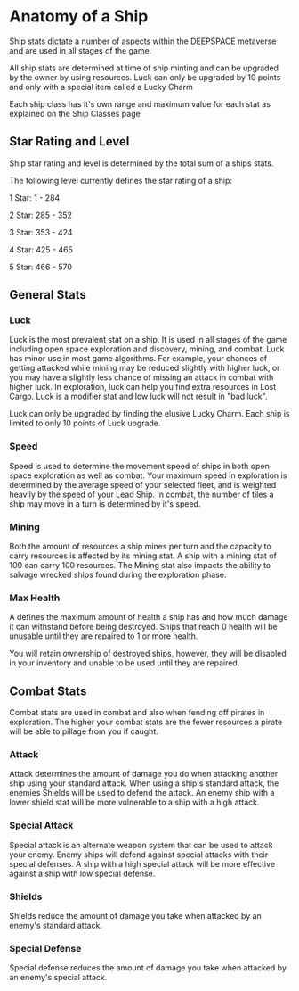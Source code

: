 # Anatomy of a Ship

Ship stats dictate a number of aspects within the DEEPSPACE metaverse and are used in all stages of the game. 

All ship stats are determined at time of ship minting and can be upgraded by the owner by using resources. Luck can only be upgraded by 10 points and only with a special item called a Lucky Charm

Each ship class has it's own range and maximum value for each stat as explained on the Ship Classes page

## Star Rating and Level

Ship star rating and level is determined by the total sum of a ships stats.

The following level currently defines the star rating of a ship:

1 Star: 1 - 284

2 Star: 285 - 352

3 Star: 353 - 424

4 Star: 425 - 465

5 Star: 466 - 570

## General Stats

### Luck

Luck is the most prevalent stat on a ship. It is used in all stages of the game including open space exploration and discovery, mining, and combat. Luck has minor use in most game algorithms. For example, your chances of getting attacked while mining may be reduced slightly with higher luck, or you may have a slightly less chance of missing an attack in combat with higher luck. In exploration, luck can help you find extra resources in Lost Cargo. Luck is a modifier stat and low luck will not result in "bad luck".

Luck can only be upgraded by finding the elusive Lucky Charm. Each ship is limited to only 10 points of Luck upgrade.

### Speed

Speed is used to determine the movement speed of ships in both open space exploration as well as combat. Your maximum speed in exploration is determined by the average speed of your selected fleet, and is weighted heavily by the speed of your Lead Ship. In combat, the number of tiles a ship may move in a turn is determined by it's speed.

### Mining

Both the amount of resources a ship mines per turn and the capacity to carry resources is affected by its mining stat. A ship with a mining stat of 100 can carry 100 resources. The Mining stat also impacts the ability to salvage wrecked ships found during the exploration phase.

### Max Health

A defines the maximum amount of health a ship has and how much damage it can withstand before being destroyed. Ships that reach 0 health will be unusable until they are repaired to 1 or more health.

You will retain ownership of destroyed ships, however, they will be disabled in your inventory and unable to be used until they are repaired.

## Combat Stats

Combat stats are used in combat and also when fending off pirates in exploration. The higher your combat stats are the fewer resources a pirate will be able to pillage from you if caught.

### Attack

Attack determines the amount of damage you do when attacking another ship using your standard attack. When using a ship's standard attack, the enemies Shields will be used to defend the attack. An enemy ship with a lower shield stat will be more vulnerable to a ship with a high attack.

### Special Attack

Special attack is an alternate weapon system that can be used to attack your enemy. Enemy ships will defend against special attacks with their special defenses. A ship with a high special attack will be more effective against a ship with low special defense.

### Shields

Shields reduce the amount of damage you take when attacked by an enemy's standard attack. 

### Special Defense

Special defense reduces the amount of damage you take when attacked by an enemy's special attack.